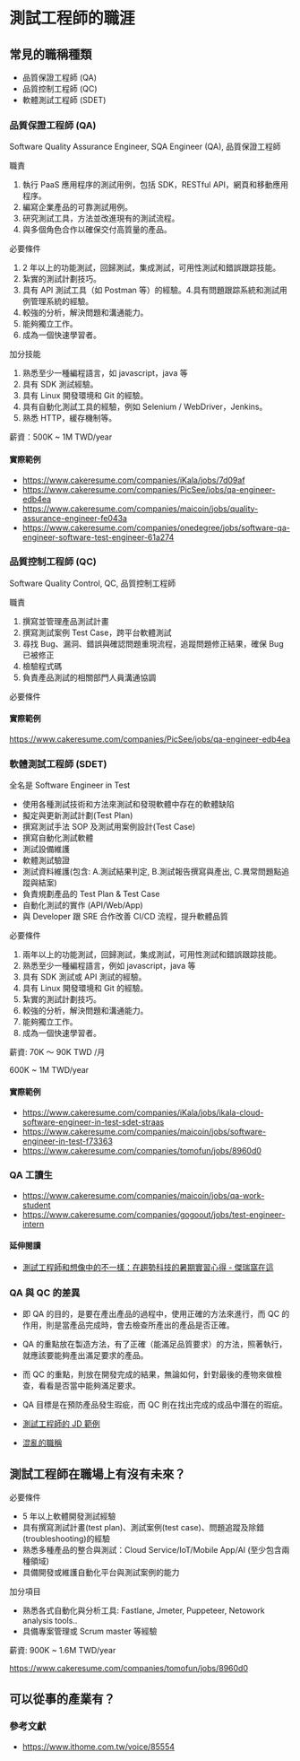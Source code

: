# 測試工程師的職涯

## 常見的職稱種類

- 品質保證工程師 (QA)
- 品質控制工程師 (QC)
- 軟體測試工程師 (SDET)

### 品質保證工程師 (QA)

Software Quality Assurance Engineer, SQA Engineer (QA), 品質保證工程師

職責

1. 執行 PaaS 應用程序的測試用例，包括 SDK，RESTful API，網頁和移動應用程序。
2. 編寫企業產品的可靠測試用例。
3. 研究測試工具，方法並改進現有的測試流程。
4. 與多個角色合作以確保交付高質量的產品。

必要條件

1. 2 年以上的功能測試，回歸測試，集成測試，可用性測試和錯誤跟踪技能。
2. 紮實的測試計劃技巧。
3. 具有 API 測試工具（如 Postman 等）的經驗。4.具有問題跟踪系統和測試用例管理系統的經驗。
4. 較強的分析，解決問題和溝通能力。
5. 能夠獨立工作。
6. 成為一個快速學習者。

加分技能

1. 熟悉至少一種編程語言，如 javascript，java 等
2. 具有 SDK 測試經驗。
3. 具有 Linux 開發環境和 Git 的經驗。
4. 具有自動化測試工具的經驗，例如 Selenium / WebDriver，Jenkins。
5. 熟悉 HTTP，緩存機制等。

薪資：500K ~ 1M TWD/year

#### 實際範例

- <https://www.cakeresume.com/companies/iKala/jobs/7d09af>
- <https://www.cakeresume.com/companies/PicSee/jobs/qa-engineer-edb4ea>
- <https://www.cakeresume.com/companies/maicoin/jobs/quality-assurance-engineer-fe043a>
- <https://www.cakeresume.com/companies/onedegree/jobs/software-qa-engineer-software-test-engineer-61a274>

### 品質控制工程師 (QC)

Software Quality Control, QC, 品質控制工程師

職責

1. 撰寫並管理產品測試計畫
1. 撰寫測試案例 Test Case，跨平台軟體測試
1. 尋找 Bug、漏洞、錯誤與確認問題重現流程，追蹤問題修正結果，確保 Bug 已被修正
1. 檢驗程式碼
1. 負責產品測試的相關部門人員溝通協調

必要條件

<!-- 角色與責任, 職務描述、職務需求 -->

#### 實際範例

<https://www.cakeresume.com/companies/PicSee/jobs/qa-engineer-edb4ea>

### 軟體測試工程師 (SDET)

全名是 Software Engineer in Test

- 使用各種測試技術和方法來測試和發現軟體中存在的軟體缺陷
- 擬定與更新測試計劃(Test Plan)
- 撰寫測試手法 SOP 及測試用案例設計(Test Case)
- 撰寫自動化測試軟體
- 測試設備維護
- 軟體測試驗證
- 測試資料維護(包含: A.測試結果判定, B.測試報告撰寫與產出, C.異常問題點追蹤與結案)
- 負責規劃產品的 Test Plan & Test Case
- 自動化測試的實作 (API/Web/App)
- 與 Developer 跟 SRE 合作改善 CI/CD 流程，提升軟體品質

必要條件

1. 兩年以上的功能測試，回歸測試，集成測試，可用性測試和錯誤跟踪技能。
2. 熟悉至少一種編程語言，例如 javascript，java 等
3. 具有 SDK 測試或 API 測試的經驗。
4. 具有 Linux 開發環境和 Git 的經驗。
5. 紮實的測試計劃技巧。
6. 較強的分析，解決問題和溝通能力。
7. 能夠獨立工作。
8. 成為一個快速學習者。

薪資: 70K 〜 90K TWD /月

600K ~ 1M TWD/year

#### 實際範例

- <https://www.cakeresume.com/companies/iKala/jobs/ikala-cloud-software-engineer-in-test-sdet-straas>
- <https://www.cakeresume.com/companies/maicoin/jobs/software-engineer-in-test-f73363>
- <https://www.cakeresume.com/companies/tomofun/jobs/8960d0>

### QA 工讀生

- <https://www.cakeresume.com/companies/maicoin/jobs/qa-work-student>
- <https://www.cakeresume.com/companies/gogoout/jobs/test-engineer-intern>

#### 延伸閱讀

- [測試工程師和想像中的不一樣：在趨勢科技的暑期實習心得 - 傑瑞窩在這](https://jerrynest.io/trendmicro-summer-intern-2016/)

### QA 與 QC 的差異

- 即 QA 的目的，是要在產出產品的過程中，使用正確的方法來進行，而 QC 的作用，則是當產品完成時，會去檢查所產出的產品是否正確。
- QA 的重點放在製造方法，有了正確（能滿足品質要求）的方法，照著執行，就應該要能夠產出滿足要求的產品。
- 而 QC 的重點，則放在開發完成的結果，無論如何，針對最後的產物來做檢查，看看是否當中能夠滿足要求。
- QA 目標是在預防產品發生瑕疵，而 QC 則在找出完成的成品中潛在的瑕疵。

- [測試工程師的 JD 範例](https://www.notion.so/JD-deac130d10da4915a2f3cc85aba758ec)
- [混亂的職稱](https://www.notion.so/99b8c21c6b664b718504e31152913674)

## 測試工程師在職場上有沒有未來？

必要條件

- 5 年以上軟體開發測試經驗
- 具有撰寫測試計畫(test plan)、測試案例(test case)、問題追蹤及除錯(troubleshooting)的經驗
- 熟悉多種產品的整合與測試：Cloud Service/IoT/Mobile App/AI (至少包含兩種領域)
- 具備開發或維護自動化平台與測試案例的能力

加分項目

- 熟悉各式自動化與分析工具: Fastlane, Jmeter, Puppeteer, Netowork analysis tools..
- 具備專案管理或 Scrum master 等經驗

薪資: 900K ~ 1.6M TWD/year

<https://www.cakeresume.com/companies/tomofun/jobs/8960d0>

## 可以從事的產業有？

### 參考文獻

- https://www.ithome.com.tw/voice/85554
